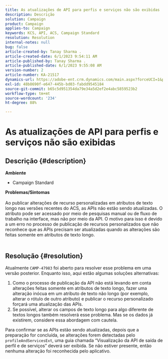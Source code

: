 ```yaml
---
title: As atualizações de API para perfis e serviços não são exibidas
description: Descrição
solution: Campaign
product: Campaign
applies-to: Campaign
keywords: KCS, API, ACS, Campaign Standard
resolution: Resolution
internal-notes: null
bug: false
article-created-by: Tanay Sharma .
article-created-date: 6/1/2023 9:54:11 AM
article-published-by: Tanay Sharma .
article-published-date: 6/1/2023 9:55:08 AM
version-number: 2
article-number: KA-21517
dynamics-url: https://adobe-ent.crm.dynamics.com/main.aspx?forceUCI=1&pagetype=entityrecord&etn=knowledgearticle&id=066ce93c-6200-ee11-8f6e-6045bd0067ea
exl-id: 48b8690f-e647-445b-bd03-fabdd9545184
source-git-commit: b65c5d951354da79e34a5d2ef2e4abc5859523b2
workflow-type: tm+mt
source-wordcount: '234'
ht-degree: 88%

---
```


# As atualizações de API para perfis e serviços não são exibidas

## Descrição {#description}

<b>Ambiente</b>
- Campaign Standard

<b>Problemas/Sintomas</b><br><br>Ao publicar alterações de recurso personalizadas em atributos de texto longo nas versões recentes do ACS, as APIs não estão sendo atualizadas. O atributo pode ser acessado por meio de pesquisas manual ou de fluxo de trabalho na interface, mas não por meio da API. O motivo para isso é devido a um erro no processo de publicação de recursos personalizados que não reconhece que as APIs precisam ser atualizadas quando as alterações são feitas somente em atributos de texto longo.
<br> <br>

## Resolução {#resolution}


Atualmente `CAMP-47983` foi aberto para resolver esse problema em uma versão posterior. Enquanto isso, aqui estão algumas soluções alternativas:

1. Como o processo de publicação da API não está levando em conta alterações feitas somente em atributos de texto longo, fazer uma alteração inócua em um atributo de texto não longo (por exemplo, alterar o rótulo de outro atributo) e publicar o recurso personalizado forçará uma atualização das APIs.
2. Se possível, alterar os campos de texto longo para algo diferente de textos longos também resolverá esse problema. Mas se os dados já existirem, considere essa abordagem com cautela.


Para confirmar se as APIs estão sendo atualizadas, depois que a preparação for concluída, se alterações forem detectadas pelo `profileAndServicesExt`, uma guia chamada “Visualização da API de saída de perfil e de serviços” deverá ser exibida. Se não estiver presente, então nenhuma alteração foi reconhecida pelo aplicativo.
